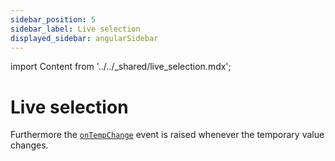 ```yaml
---
sidebar_position: 5
sidebar_label: Live selection
displayed_sidebar: angularSidebar
---
```


import Content from '../../_shared/live_selection.mdx';

# Live selection

<Content />

Furthermore the [`onTempChange`](./api#event-onTempChange) event is raised whenever the temporary value changes.
